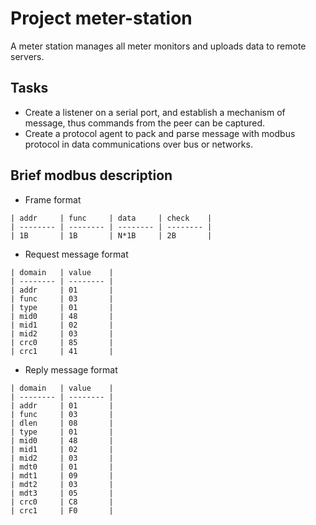 # Project meter-station
A meter station manages all meter monitors and uploads data to remote servers.

## Tasks
* Create a listener on a serial port, and establish a mechanism of message, thus commands from the peer can be captured.
* Create a protocol agent to pack and parse message with modbus protocol in data communications over bus or networks.

## Brief modbus description
* Frame format
```
| addr     | func     | data     | check    |
| -------- | -------- | -------- | -------- |
| 1B       | 1B       | N*1B     | 2B       |
```

* Request message format
```
| domain   | value    |
| -------- | -------- |
| addr     | 01       |
| func     | 03       |
| type     | 01       |
| mid0     | 48       |
| mid1     | 02       |
| mid2     | 03       |
| crc0     | 85       |
| crc1     | 41       |
```

* Reply message format
```
| domain   | value    |
| -------- | -------- |
| addr     | 01       |
| func     | 03       |
| dlen     | 08       |
| type     | 01       |
| mid0     | 48       |
| mid1     | 02       |
| mid2     | 03       |
| mdt0     | 01       |
| mdt1     | 09       |
| mdt2     | 03       |
| mdt3     | 05       |
| crc0     | C8       |
| crc1     | F0       |
```
